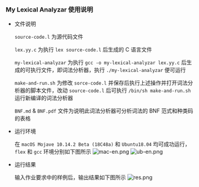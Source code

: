 ### My Lexical Analyzar 使用说明

- 文件说明

  `source-code.l` 为源代码文件

  `lex.yy.c` 为执行 `lex source-code.l` 后生成的 C 语言文件

  `my-lexical-analyzar` 为执行 `gcc -o my-lexical-analyzar lex.yy.c` 后生成的可执行文件，即词法分析器，执行 `./my-lexical-analyzar` 便可运行

  `make-and-run.sh` 为修改 `sorce-code.l` 并保存后执行上述操作并打开词法分析器的脚本文件，改动 `source-code.l` 后可执行 `/bin/sh make-and-run.sh` 运行新编译的词法分析器 

  `BNF.md` & `BNF.pdf` 文件为说明此词法分析器可分析词法的 BNF 范式和种类码的表格

- 运行环境

  在 `macOS Mojave 10.14.2 Beta (18C48a)` 和 `Ubuntu18.04` 均可成功运行，`flex` 和 `gcc` 环境分别如下图所示
  ![mac-en.png](https://i.loli.net/2018/11/28/5bfe810e6712a.png)
  ![ub-en.png](https://i.loli.net/2018/11/28/5bfe810bdb0ec.png)

- 运行结果

  输入作业要求中的样例后，输出结果如下图所示
  ![res.png](https://i.loli.net/2018/11/28/5bfe810e5507f.png)


